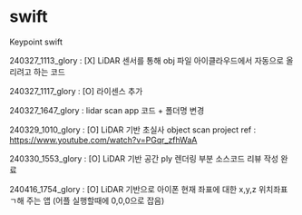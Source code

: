 # swift
Keypoint swift

240327_1113_glory : [X] LiDAR 센서를 통해 obj 파일 아이클라우드에서 자동으로 올리려고 하는 코드

240327_1117_glory : [O] 라이센스 추가

240327_1647_glory : lidar scan app 코드 + 폴더명 변경

240329_1010_glory : [O] LiDAR 기반 초실사 object scan project ref : https://www.youtube.com/watch?v=PGqr_zfhWaA

240330_1553_glory : [O] LiDAR 기반 공간 ply 렌더링 부분 소스코드 리뷰 작성 완료

240416_1754_glory : [O] LiDAR 기반으로 아이폰 현재 좌표에 대한 x,y,z 위치좌표 ㄱ해 주는 앱 (어플 실행할때에 0,0,0으로 잡음)
